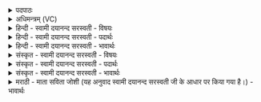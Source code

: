 <details><summary>पदपाठः</summary>

या। ते॒। रु॒द्र॒। शि॒वा। त॒नूः। अघो॑रा। अपा॑पकाशि॒नीत्यपा॑पऽकाशिनी। तया॑। नः॒। त॒न्वा᳕। शन्त॑म॒येति॒ शम्ऽत॑मया। गिरि॑श॒न्तेति॒ गिरि॑ऽशन्त। अ॒भि। चा॒क॒शी॒हि॒। २।
</details>

<details><summary>अधिमन्त्रम् (VC)</summary>

- रुद्रो देवता
- परमेष्ठी वा कुत्स ऋषिः
- स्वराडार्ष्यनुष्टुप्
- गान्धारः
</details>

<details><summary>हिन्दी - स्वामी दयानन्द सरस्वती - विषयः</summary>

अब शिक्षक और शिष्य का व्यवहार अगले मन्त्र में कहा है ॥
</details>

<details><summary>हिन्दी - स्वामी दयानन्द सरस्वती - पदार्थः</summary>

पदार्थान्वयभाषाः -  हे (गिरिशन्त) मेघ वा सत्य उपदेश से सुख पहुँचाने वाले (रुद्र) दुष्टों को भय और श्रेष्ठों के लिये सुखकारी शिक्षक विद्वन् ! (या) जो (ते) आप की (अघोरा) घोर उपद्रव से रहित (अपापकाशिनी) सत्य धर्मों को प्रकाशित करने हारी (शिवा) कल्याणकारिणी (तनूः) देह वा विस्तृत उपदेश रूप नीति है (तया) उस (शन्तमया) अत्यन्त सुख प्राप्त करानेवाली (तन्वा) देह वा विस्तृत उपदेश की नीति से (नः) हम लोगों को आप (अभि, चाकशीहि) सब ओर से शीघ्र शिक्षा कीजिये ॥२ ॥
</details>

<details><summary>हिन्दी - स्वामी दयानन्द सरस्वती - भावार्थः</summary>

भावार्थभाषाः -  शिक्षक लोग शिष्यों के लिये धर्मयुक्त नीति की शिक्षा दें और पापों से पृथक् करके कल्याणरूपी कर्मों के आचरण में नियुक्त करें ॥२ ॥
</details>

<details><summary>संस्कृत - स्वामी दयानन्द सरस्वती - विषयः</summary>

अथ शिक्षकशिष्यव्यवहारमाह ॥
</details>

<details><summary>संस्कृत - स्वामी दयानन्द सरस्वती - पदार्थः</summary>

पदार्थान्वयभाषाः -  हे गिरिशन्त रुद्र ! या ते तवाघोराऽपापकाशिनी शिवा तनूरस्ति, तया शन्तमया तन्वा नस्त्वमभिचाकशीहि ॥२ ॥
</details>

<details><summary>संस्कृत - स्वामी दयानन्द सरस्वती - भावार्थः</summary>

भावार्थभाषाः -  शिक्षकाः शिष्येभ्यः धर्म्यां नीतिं शिक्षित्वा निष्पापान् कल्याणाचरणान् सम्पादयन्तु ॥२ ॥
</details>

<details><summary>मराठी - माता सविता जोशी (यह अनुवाद स्वामी दयानन्द सरस्वती जी के आधार पर किया गया है।) - भावार्थः</summary>

भावार्थभाषाः -  गुरुजनांनी शिष्यांना धर्मयुक्त नीतीचे शिक्षण द्यावे व पापांपासून दूर करून चांगले आचरण करण्यास उद्युक्त करावे.
</details>